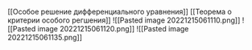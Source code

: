 [[Особое решение дифференциального уравнения]]
[[Теорема о критерии особого регшения]]
![[Pasted image 20221215061110.png]]
![[Pasted image 20221215061120.png]]
![[Pasted image 20221215061135.png]]